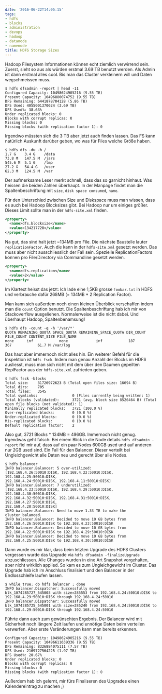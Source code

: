 ```yaml
---
date: '2016-06-22T14:05:15'
tags:
- hdfs
- blocks
- administration
- devops
- hadoop
- datanode
- namenode
title: HDFS Storage Sizes
---
```


Hadoop Filesystem Informationen können echt ziemlich verwirrend sein.
Zuerst, sieht so aus als würden erstmal 3.69 TB benutzt werden. Als Admin ist dann erstmal alles
cool. Bis man das Cluster verkleinern will und Daten wegschmeissen muss.

```
$ hdfs dfsadmin -report | head -11
Configured Capacity: 10498624905216 (9.55 TB)
Present Capacity: 10496880074752 (9.55 TB)
DFS Remaining: 6441878704128 (5.86 TB)
DFS Used: 4055001370624 (3.69 TB)
DFS Used%: 38.63%
Under replicated blocks: 0
Blocks with corrupt replicas: 0
Missing blocks: 0
Missing blocks (with replication factor 1): 0
```

Irgendwo müssten sich die 3 TB aber jetzt auch finden lassen.
Das FS kann natürlich Auskunft darüber geben, wo was für Files welche Größe
haben.

```
$ hdfs dfs -du -h /
1.7 G    3.4 G    /data
73.8 M   147.5 M  /jars
545.6 M  5.1 G    /tmp
27.2 G   54.4 G   /user
62.3 M   124.5 M  /var
```

Der aufmerksame Leser merkt schnell, dass das so garnicht hinhaut. Was
heissen die beiden Zahlen überhaupt. In der Manpage findet man die
Spaltenbeschriftung mit `size`, `disk space consumed`, `name`.

Für den Unterschied zwischen Size und Diskspace muss man wissen, dass es
auch bei Hadoop Blocksizes gibt. Bei Hadoop nur um einiges größer. Dieses
Limit sollte man in der `hdfs-site.xml` finden.

``` xml
<property>
  <name>dfs.blocksize</name>
  <value>134217728</value>
</property>
```

Na gut, das sind halt jetzt ~134MB pro File. Die nächste Baustelle lauter
`replicationFactor`. Auch die kann in der `hdfs-site.xml` gesetzt werden.
Das muss aber nicht ausschliesslich der Fall sein. Spezielle
ReplicationFactors können pro File/Directory via Commandline gesetzt
werden.

``` xml
<property>
  <name>dfs.replication</name>
  <value>2</value>
</property>
```

Im Klartext heisst das jetzt: Ich lade eine 1,5KB grosse `foobar.txt` in
HDFS und verbrauche dafür 268MB (= 134MB * 2 Replication Factor).

Man kann sich außerdem noch einen kleinen Überblick verschaffen indem man
die `count` Option benutzt. Die Spaltenbeschriftung hab ich mir von
Stackoverflow ausgeliehen. Normalerweise ist die nicht dabei. Und überhaupt
Hadoop, Spaltenbenamsung!

```
$ hdfs dfs -count -q -h '/var/*'
QUOTA REMAINING_QUOTA SPACE_QUOTA REMAINING_SPACE_QUOTA DIR_COUNT FILE_COUNT CONTENT_SIZE FILE_NAME
none      inf            none             inf            187        367            61.7 M /var/log
```

Das haut aber immernoch nicht alles hin. Ein weiterer Befehl für die
Inspektion ist `hdfs fsck`. Indem man genau Anzahl der Blocks im HDFS
ausliesst, muss man sich nicht mit dem über den Daumen gepeilten ReplFactor
aus der `hdfs-site.xml` zufrieden geben.

```
$ hdfs fsck -blocks
Total size:    31726972623 B (Total open files size: 16694 B)
Total dirs:    705
Total files:   3545
Total symlinks:                0 (Files currently being written: 1)
Total blocks (validated):      3721 (avg. block size 8526464 B) (Total open file blocks (not validated): 1)
Minimally replicated blocks:   3721 (100.0 %)
Over-replicated blocks:        0 (0.0 %)
Under-replicated blocks:       0 (0.0 %)
Mis-replicated blocks:         0 (0.0 %)
Default replication factor:    2
```

Also gut, 3721 Blocks * 134MB = 496GB. Immernoch nicht genug. Irgendwas
geht falsch. Bei einem Blick in die Node details `hdfs dfsadmin -report`
fiel mir auf, dass auf ein paar Nodes 600GB used und auf anderen nur 2GB
used sind. Ein Fall für den Balancer. Dieser verteilt bei Ungleichgewicht
alle Daten neu und gerecht über alle Nodes.

```
$ hdfs balancer
INFO balancer.Balancer: 5 over-utilized:
[192.168.4.26:50010:DISK, 192.168.4.22:50010:DISK, 192.168.4.25:50010:DISK,
192.168.4.24:50010:DISK, 192.168.4.11:50010:DISK]
INFO balancer.Balancer: 7 underutilized:
[192.168.4.23:50010:DISK, 192.168.4.29:50010:DISK, 192.168.4.30:50010:DISK,
192.168.4.32:50010:DISK, 192.168.4.31:50010:DISK, 192.168.4.27:50010:DISK,
192.168.4.28:50010:DISK]
INFO balancer.Balancer: Need to move 1.33 TB to make the
cluster balanced.
INFO balancer.Balancer: Decided to move 10 GB bytes from
192.168.4.26:50010:DISK to 192.168.4.23:50010:DISK
INFO balancer.Balancer: Decided to move 10 GB bytes from
192.168.4.22:50010:DISK to 192.168.4.29:50010:DISK
INFO balancer.Balancer: Decided to move 10 GB bytes from
192.168.4.25:50010:DISK to 192.168.4.30:50010:DISK
```

Dann wurde es mir klar, dass beim letzten Upgrade des HDFS Clusters
vergessen wurde das Upgrade via `hdfs dfsadmin -finalizeUpgrade` abzuschliessen.
Alle Changes wurden in eine Art Snapshot vorgehalten, aber nicht wirklich
applied. So kam es zum Ungleichgewicht im Cluster. Das Upgrade hab ich im
Anschluss finalisiert und den Balancer in der Endlosschleife laufen lassen.

```
$ while true; do hdfs balancer ; done
INFO balancer.Dispatcher: Successfully moved
blk_1074285727_545003 with size=285553 from 192.168.4.24:50010:DISK to
192.168.4.29:50010:DISK through 192.168.4.24:50010
INFO balancer.Dispatcher: Successfully moved
blk_1074285725_545001 with size=285240 from 192.168.4.24:50010:DISK to
192.168.4.29:50010:DISK through 192.168.4.24:50010
```

Führte dann auch zum gewünschten Ergebnis. Der Balancer wird mit Sicherheit
noch längere Zeit laufen und unnötige Daten beim verteilen verwerfen. Aber
erste Veränderungen kann man bereits erkennen.

```
Configured Capacity: 10498624905216 (9.55 TB)
Present Capacity: 10496611639336 (9.55 TB)
DFS Remaining: 8326884075111 (7.57 TB)
DFS Used: 2169727564225 (1.97 TB)
DFS Used%: 20.67%
Under replicated blocks: 0
Blocks with corrupt replicas: 0
Missing blocks: 0
Missing blocks (with replication factor 1): 0
```

Außerdem hab ich gelernt, mir fürs Finaliseren des Upgrades einen
Kalendereintrag zu machen ;)